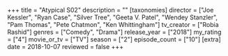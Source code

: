 +++
title = "Atypical S02"
description = ""
[taxonomies]
director = ["Joe Kessler", "Ryan Case", "Silver Tree", "Geeta V. Patel", "Wendey Stanzler", "Pam Thomas", "Pete Chatmon", "Ken Whittingham"] 
tv_creator = ["Robia Rashid"]
genres = ["Comedy", "Drama"]
release_year = ["2018"]
my_rating = ["4"]
movie_or_tv = ["TV"]
season = ["2"]
episode_count = ["10"]
[extra]
date = 2018-10-07
reviewed = false
+++

